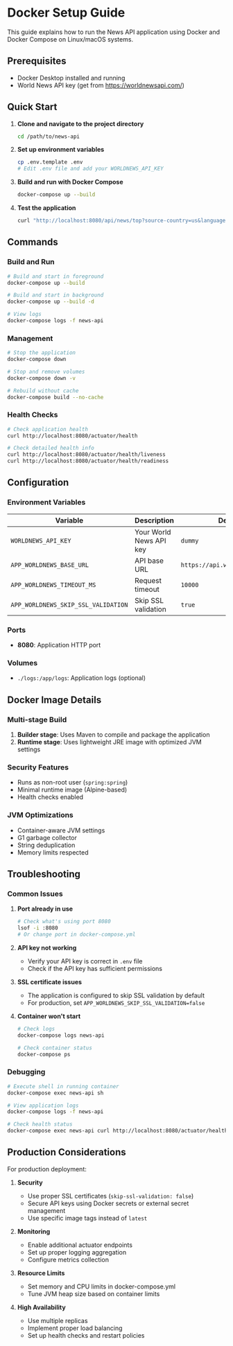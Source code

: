 # Docker Setup Guide

This guide explains how to run the News API application using Docker and Docker Compose on Linux/macOS systems.

## Prerequisites

- Docker Desktop installed and running
- World News API key (get from https://worldnewsapi.com/)

## Quick Start

1. **Clone and navigate to the project directory**
   ```bash
   cd /path/to/news-api
   ```

2. **Set up environment variables**
   ```bash
   cp .env.template .env
   # Edit .env file and add your WORLDNEWS_API_KEY
   ```

3. **Build and run with Docker Compose**
   ```bash
   docker-compose up --build
   ```

4. **Test the application**
   ```bash
   curl "http://localhost:8080/api/news/top?source-country=us&language=en"
   ```

## Commands

### Build and Run
```bash
# Build and start in foreground
docker-compose up --build

# Build and start in background
docker-compose up --build -d

# View logs
docker-compose logs -f news-api
```

### Management
```bash
# Stop the application
docker-compose down

# Stop and remove volumes
docker-compose down -v

# Rebuild without cache
docker-compose build --no-cache
```

### Health Checks
```bash
# Check application health
curl http://localhost:8080/actuator/health

# Check detailed health info
curl http://localhost:8080/actuator/health/liveness
curl http://localhost:8080/actuator/health/readiness
```

## Configuration

### Environment Variables

| Variable | Description | Default |
|----------|-------------|---------|
| `WORLDNEWS_API_KEY` | Your World News API key | `dummy` |
| `APP_WORLDNEWS_BASE_URL` | API base URL | `https://api.worldnewsapi.com` |
| `APP_WORLDNEWS_TIMEOUT_MS` | Request timeout | `10000` |
| `APP_WORLDNEWS_SKIP_SSL_VALIDATION` | Skip SSL validation | `true` |

### Ports
- **8080**: Application HTTP port

### Volumes
- `./logs:/app/logs`: Application logs (optional)

## Docker Image Details

### Multi-stage Build
1. **Builder stage**: Uses Maven to compile and package the application
2. **Runtime stage**: Uses lightweight JRE image with optimized JVM settings

### Security Features
- Runs as non-root user (`spring:spring`)
- Minimal runtime image (Alpine-based)
- Health checks enabled

### JVM Optimizations
- Container-aware JVM settings
- G1 garbage collector
- String deduplication
- Memory limits respected

## Troubleshooting

### Common Issues

1. **Port already in use**
   ```bash
   # Check what's using port 8080
   lsof -i :8080
   # Or change port in docker-compose.yml
   ```

2. **API key not working**
   - Verify your API key is correct in `.env` file
   - Check if the API key has sufficient permissions

3. **SSL certificate issues**
   - The application is configured to skip SSL validation by default
   - For production, set `APP_WORLDNEWS_SKIP_SSL_VALIDATION=false`

4. **Container won't start**
   ```bash
   # Check logs
   docker-compose logs news-api
   
   # Check container status
   docker-compose ps
   ```

### Debugging

```bash
# Execute shell in running container
docker-compose exec news-api sh

# View application logs
docker-compose logs -f news-api

# Check health status
docker-compose exec news-api curl http://localhost:8080/actuator/health
```

## Production Considerations

For production deployment:

1. **Security**
   - Use proper SSL certificates (`skip-ssl-validation: false`)
   - Secure API keys using Docker secrets or external secret management
   - Use specific image tags instead of `latest`

2. **Monitoring**
   - Enable additional actuator endpoints
   - Set up proper logging aggregation
   - Configure metrics collection

3. **Resource Limits**
   - Set memory and CPU limits in docker-compose.yml
   - Tune JVM heap size based on container limits

4. **High Availability**
   - Use multiple replicas
   - Implement proper load balancing
   - Set up health checks and restart policies